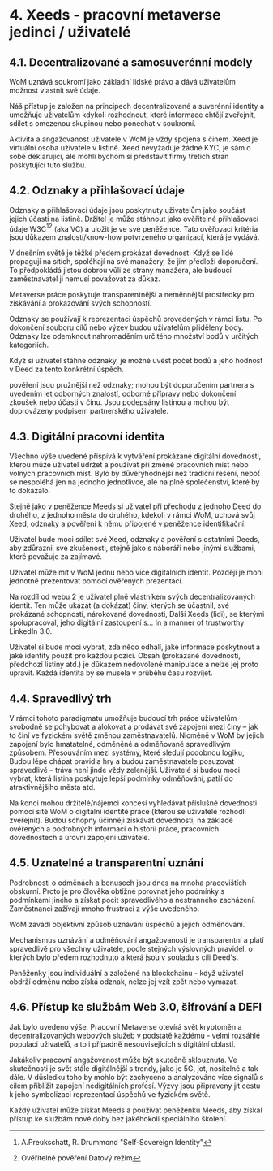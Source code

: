 # 4. Xeeds - pracovní metaverse jedinci / uživatelé

## 4.1. Decentralizované a samosuverénní modely

WoM uznává soukromí jako základní lidské právo a dává uživatelům možnost vlastnit své údaje.

Náš přístup je založen na principech decentralizované a suverénní identity a umožňuje uživatelům kdykoli rozhodnout, které informace chtějí zveřejnit, sdílet s omezenou skupinou nebo ponechat v soukromí.

Aktivita a angažovanost uživatele v WoM je vždy spojena s činem. Xeed je virtuální osoba uživatele v listině. Xeed nevyžaduje žádné KYC, je sám o sobě deklarující, ale mohli bychom si představit firmy třetích stran poskytující tuto službu.

## 4.2. Odznaky a přihlašovací údaje

Odznaky a přihlašovací údaje jsou poskytnuty uživatelům jako součást jejich účasti na listině. Držitel je může stáhnout jako ověřitelné přihlašovací údaje W3C[^7][^8] (aka VC) a uložit je ve své peněžence. Tato ověřovací kritéria jsou důkazem znalostí/know-how potvrzeného organizací, která je vydává.

V dnešním světě je těžké předem prokázat dovednost. Když se lidé propagují na sítích, spoléhají na své manažery, že jim předloží doporučení. To předpokládá jistou dobrou vůli ze strany manažera, ale budoucí zaměstnavatel ji nemusí považovat za důkaz.

Metaverse práce poskytuje transparentnější a neměnnější prostředky pro získávání a prokazování svých schopností.

Odznaky se používají k reprezentaci úspěchů provedených v rámci listu. Po dokončení souboru cílů nebo výzev budou uživatelům přiděleny body. Odznaky lze odemknout nahromaděním určitého množství bodů v určitých kategoriích.

Když si uživatel stáhne odznaky, je možné uvést počet bodů a jeho hodnost v Deed za tento konkrétní úspěch.

pověření jsou pružnější než odznaky; mohou být doporučením partnera s uvedením let odborných znalostí, odborné přípravy nebo dokončení zkoušek nebo účasti v činu. Jsou podepsány listinou a mohou být doprovázeny podpisem partnerského uživatele.

## 4.3. Digitální pracovní identita

Všechno výše uvedené přispívá k vytváření prokázané digitální dovednosti, kterou může uživatel udržet a používat při změně pracovních míst nebo volných pracovních míst. Bylo by důvěryhodnější než tradiční řešení, neboť se nespoléhá jen na jednoho jednotlivce, ale na plné společenství, které by to dokázalo.

Stejně jako v peněžence Meeds si uživatel při přechodu z jednoho Deed do druhého, z jednoho města do druhého, kdekoli v rámci WoM, uchová svůj Xeed, odznaky a pověření k němu připojené v peněžence identifikační.

Uživatel bude moci sdílet své Xeed, odznaky a pověření s ostatními Deeds, aby zdůraznil své zkušenosti, stejně jako s náboráři nebo jinými službami, které považuje za zajímavé.

Uživatel může mít v WoM jednu nebo více digitálních identit. Později je mohl jednotně prezentovat pomocí ověřených prezentací.

Na rozdíl od webu 2 je uživatel plně vlastníkem svých decentralizovaných identit. Ten může ukázat (a dokázat) činy, kterých se účastnil, své prokázané schopnosti, nárokované dovednosti, Další Xeeds (lidi), se kterými spolupracoval, jeho digitální zastoupení s... In a manner of trustworthy LinkedIn 3.0.

Uživatel si bude moci vybrat, zda něco odhalí, jaké informace poskytnout a jaké identity použít pro každou pozici. Obsah (prokázané dovednosti, předchozí listiny atd.) je důkazem nedovolené manipulace a nelze jej proto upravit. Každá identita by se musela v průběhu času rozvíjet.

## 4.4. Spravedlivý trh

V rámci tohoto paradigmatu umožňuje budoucí trh práce uživatelům svobodně se pohybovat a alokovat a prodávat své zapojení mezi činy – jak to činí ve fyzickém světě změnou zaměstnavatelů. Nicméně v WoM by jejich zapojení bylo hmatatelné, odměněné a odměňované spravedlivým způsobem. Přesouváním mezi systémy, které sledují podobnou logiku, Budou lépe chápat pravidla hry a budou zaměstnavatele posuzovat spravedlivě – tráva není jinde vždy zelenější. Uživatelé si budou moci vybrat, která listina poskytuje lepší podmínky odměňování, patří do atraktivnějšího města atd.

Na konci mohou držitelé/nájemci koncesí vyhledávat příslušné dovednosti pomocí sítě WoM o digitální identitě práce (kterou se uživatelé rozhodli zveřejnit). Budou schopny účinněji získávat dovednosti, na základě ověřených a podrobných informací o historii práce, pracovních dovednostech a úrovni zapojení uživatele.

## 4.5. Uznatelné a transparentní uznání

Podrobnosti o odměnách a bonusech jsou dnes na mnoha pracovištích obskurní. Proto je pro člověka obtížné porovnat jeho podmínky s podmínkami jiného a získat pocit spravedlivého a nestranného zacházení. Zaměstnanci zažívají mnoho frustrací z výše uvedeného.

WoM zavádí objektivní způsob uznávání úspěchů a jejich odměňování.

Mechanismus uznávání a odměňování angažovanosti je transparentní a platí spravedlivě pro všechny uživatele, podle stejných výslovných pravidel, o kterých bylo předem rozhodnuto a která jsou v souladu s cíli Deed's.

Peněženky jsou individuální a založené na blockchainu - když uživatel obdrží odměnu nebo získá odznak, nelze jej vzít zpět nebo vymazat.

## 4.6. Přístup ke službám Web 3.0, šifrování a DEFI

Jak bylo uvedeno výše, Pracovní Metaverse otevírá svět kryptoměn a decentralizovaných webových služeb v podstatě každému - velmi rozsáhlé populaci uživatelů, a to i případně nesouvisejících s digitální oblastí.

Jakákoliv pracovní angažovanost může být skutečně sklouznuta. Ve skutečnosti je svět stále digitálnější s trendy, jako je 5G, jot, nositelné a tak dále. V důsledku toho by mohlo být zachyceno a analyzováno více signálů s cílem přiblížit zapojení nedigitálních profesí. Výzvy jsou připraveny jít cestu k jeho symbolizaci reprezentací úspěchů ve fyzickém světě.

Každý uživatel může získat Meeds a používat peněženku Meeds, aby získal přístup ke službám nové doby bez jakéhokoli speciálního školení.

[^7]: A.Preukschatt, R. Drummond "Self-Sovereign Identity"
[^8]: Ověřitelné pověření Datový režim
